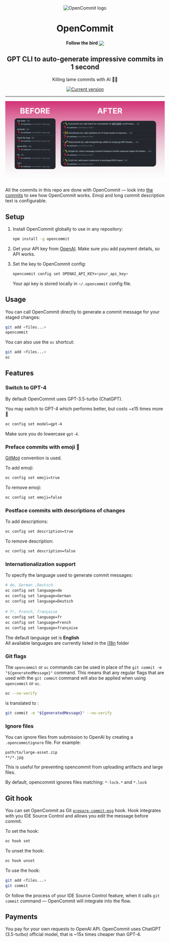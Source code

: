 <div align="center">
  <div>
    <img src=".github/logo-grad.svg" alt="OpenCommit logo"/>
    <h1 align="center">OpenCommit</h1>
    <h4 align="center">Follow the bird <a href="https://twitter.com/io_Y_oi"><img src="https://img.shields.io/twitter/follow/io_Y_oi?style=flat&label=io_Y_oi&logo=twitter&color=0bf&logoColor=fff" align="center"></a>
    </h4>
  </div>
	<h2>GPT CLI to auto-generate impressive commits in 1 second</h2>
	<p>Killing lame commits with AI 🤯🔫</p>
	<a href="https://www.npmjs.com/package/opencommit"><img src="https://img.shields.io/npm/v/opencommit" alt="Current version"></a>
</div>

---

<div align="center">
    <img src=".github/opencommit-example.png" alt="OpenCommit example"/>
</div>

All the commits in this repo are done with OpenCommit — look into [the commits](https://github.com/di-sukharev/opencommit/commit/eae7618d575ee8d2e9fff5de56da79d40c4bc5fc) to see how OpenCommit works. Emoji and long commit description text is configurable.

## Setup

1. Install OpenCommit globally to use in any repository:

   ```sh
   npm install -g opencommit
   ```

2. Get your API key from [OpenAI](https://platform.openai.com/account/api-keys). Make sure you add payment details, so API works.

3. Set the key to OpenCommit config:

   ```sh
   opencommit config set OPENAI_API_KEY=<your_api_key>
   ```

   Your api key is stored locally in `~/.opencommit` config file.

## Usage

You can call OpenCommit directly to generate a commit message for your staged changes:

```sh
git add <files...>
opencommit
```

You can also use the `oc` shortcut:

```sh
git add <files...>
oc
```

## Features

### Switch to GPT-4

By default OpenCommit uses GPT-3.5-turbo (ChatGPT).

You may switch to GPT-4 which performs better, but costs ~x15 times more 🤠

```sh
oc config set model=gpt-4
```

Make sure you do lowercase `gpt-4`.

### Preface commits with emoji 🤠

[GitMoji](https://gitmoji.dev/) convention is used.

To add emoji:

```sh
oc config set emoji=true
```

To remove emoji:

```sh
oc config set emoji=false
```

### Postface commits with descriptions of changes

To add descriptions:

```sh
oc config set description=true
```

To remove description:

```sh
oc config set description=false
```

### Internationalization support

To specify the language used to generate commit messages:

```sh
# de, German ,Deutsch
oc config set language=de
oc config set language=German
oc config set language=Deutsch

# fr, French, française
oc config set language=fr
oc config set language=French
oc config set language=française
```

The default language set is **English**  
All available languages are currently listed in the [i18n](https://github.com/di-sukharev/opencommit/tree/master/src/i18n) folder

### Git flags

The `opencommit` or `oc` commands can be used in place of the `git commit -m "${generatedMessage}"` command. This means that any regular flags that are used with the `git commit` command will also be applied when using `opencommit` or `oc`.

```sh
oc --no-verify
```

is translated to :

```sh
git commit -m "${generatedMessage}" --no-verify
```

### Ignore files

You can ignore files from submission to OpenAI by creating a `.opencommitignore` file. For example:

```ignorelang
path/to/large-asset.zip
**/*.jpg
```

This is useful for preventing opencommit from uploading artifacts and large files.

By default, opencommit ignores files matching: `*-lock.*` and `*.lock`

## Git hook

You can set OpenCommit as Git [`prepare-commit-msg`](https://git-scm.com/docs/githooks#_prepare_commit_msg) hook. Hook integrates with you IDE Source Control and allows you edit the message before commit.

To set the hook:

```sh
oc hook set
```

To unset the hook:

```sh
oc hook unset
```

To use the hook:

```sh
git add <files...>
git commit
```

Or follow the process of your IDE Source Control feature, when it calls `git commit` command — OpenCommit will integrate into the flow.

## Payments

You pay for your own requests to OpenAI API. OpenCommit uses ChatGPT (3.5-turbo) official model, that is ~15x times cheaper than GPT-4.


